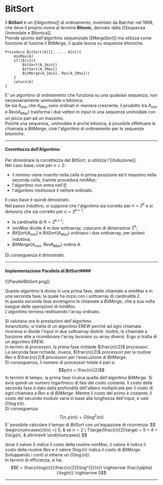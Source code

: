 # BitSort #
Il **BitSort** è un [[Algoritmo]] di ordinamento, inventato da Batcher nel 1968, che deve il proprio nome al termine **Bitonic**, derivato dalla [[Sequenza Unimodale e Bitonica]].<br />
Prende spunto dall'algoritmo sequenziale [[MergeSort]] ma utilizza come funzione di fusione il _BitMerge_, il quale lavora su sequenze bitoniche.<br />

```
Procedura BitSort(A[1], ..., A[n]){
	minMax(A)
	if(|A|>2){
		BitSort(A_{min})
		BitSort(A_{Max})
		BitMerge(A_{min}, Rev(A_{Max}))
	}
	return(A)
}
```

E' un algoritmo di ordinamento che funziona su una qualsiasi sequenza, non necessariamente unimodale o bitonica.<br />
Se sia $A_{min}$ che $A_{Max}$ sono ordinati in maniera crescente, il prodotto tra $A_{min}$ e _Rev_($A_{Max}$) trasforma i due vettori in input in una sequenza unimodale con un picco pari ad un massimo.<br />
Poichè una sequenza_ unimodale è anche bitonica, è possibile effettuare la chiamata a _BitMerge_, cioè l'algoritmo di ordinamento per le sequenze bitoniche.<br />

--------------------------------------------------------------

#### Correttezza dell'Algoritmo ####

Per dimostrare la correttezza del _BitSort_, si utilizza l'[[Induzione]].<br />
Nel caso base, cioè per $n = 2$:
- il minimo viene inserito nella cella in prima posizione ed il massimo nella seconda cella, tramite procedura _minMax_;
- l'algoritmo non entra nell'_if_;
- l'algoritmo restituisce il vettore ordinato.

Il caso base è quindi dimostrato.<br />
Nel passo induttivo, si suppone che l'algoritmo sia corretto per $n = 2^{k}$ e si dimostra che sia corretto per $n = 2^{k+1}$:
- la cardinalità di $A = 2^{k+1}$;
- _minMax_ divide $A$ in due sottoarray, ciascuno di dimensione $2^{k}$;
- _BitSort_($A_{min}$) e _BitSort_($A_{Max}$) ordinano i due sottoarray, per ipotesi induttiva;
- _BitMerge_($A_{min}$, _Rev_$A_{Max}$) ordina $A$.

Di conseguenza è dimostrato.<br />

--------------------------------------------------------------

#### Implementazione Parallela di BitSort####

![[ParallelBitSort.png]]

Questo algoritmo è diviso in una prima fase, delle chiamate a _minMax_ e in una seconda fase, la quale ha inizio con i sottoarray di cardinalità $2$.<br />
In questa seconda fase avvengono le chiamate a _BitMerge_, che a sua volta esegue delle operazioni di _minMax_.<br />
L'algoritmo termina restituendo l'array ordinato.<br />

Si valutano ora le prestazioni dell'algoritmo.<br />
Innanzitutto, si tratta di un algoritmo EREW perchè ad ogni chiamata ricorsiva si divide l'input in due sottoarray distinti. Inoltre, le chiamate a funzione atte a ricombinare l'array lavorano su array diversi.
Ergo si tratta di un algoritmo EREW.<br />
in termini di processori, la prima fase richiede $\frac{n}{2}$ processori.<br />
La seconda fase richiede, invece, $\frac{n}{2}$ processori per la routine _Rev_ e $\frac{n}{2}$ processori per l'esecuzione di _BitMerge_.<br />
Di conseguenza, il numero di processori totale è pari a:
$$p(n) = \frac{n}{2}$$
In termini di tempo, la prima fase ricalca quella dell'algoritmo _BitMerge_. Si avrà quindi un numero logaritmico di fasi dal costo costante.
Il costo della seconda fase è dato dalla profondità dell'albero moltiplicata per il costo di ogni chiamata a _Rev_ e di _BitMerge_. Mentre il costo del primo è costante, il costo del secondo modulo varia in base alla lunghezza dell'input, e vale $O(\log(n))$.<br />Di conseguenza:
$$T(n, p(n)) = O(\log^{2}(n))$$
E' possibile calcolare il tempo di _BitSort_ con un'equazione di ricorrenza:
$$
\begin{numcases}{t(n) =}
  5, & se $n = 2$ \\
  T\large(\frac{n}{2}\large) + 5 + 4 + 5\log(n), & altrimenti
\end{numcases}
$$

dove il valore $5$ indica il costo della routine _minMax_, il valore $4$ indica il costo della routine _Rev_ e il valore $5\log(n)$ indica il costo di _BitMerge_.<br />
Sviluppando i conti si ottiene un $O(\log(n))$.<br />
In termini di efficienza, si ha:
$$E = \frac{n\log(n)}{\frac{n}{2}5\log^{2}(n)} \rightarrow \frac{\alpha}{\log(n)} \rightarrow 0$$

--------------------------------------------------------------